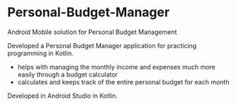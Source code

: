 # Personal-Budget-Manager
Android Mobile solution for Personal Budget Management

  Developed a Personal Budget Manager application for practicing programming in Kotlin.
  - helps with managing the monthly income and expenses much more easily through a
budget calculator
  - calculates and keeps track of the entire personal budget for each month
    
  Developed in Android Studio in Kotlin.
